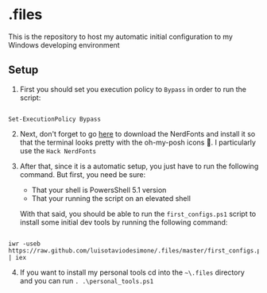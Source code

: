 # .files

This is the repository to host my automatic initial configuration to my Windows developing environment

## Setup
1. First you should set you execution policy to `Bypass` in order to run the script:
```

Set-ExecutionPolicy Bypass

```
2. Next, don't forget to go [here](https://github.com/ryanoasis/nerd-fonts/releases) to download the NerdFonts and install it so that the terminal looks pretty with the oh-my-posh icons 💅. I particularly use the `Hack NerdFonts`

3. After that, since it is a automatic setup, you just have to run the following command. But first, you need be sure:

    - That your shell is PowersShell 5.1 version
    - That your running the script on an elevated shell

    With that said, you should be able to run the `first_configs.ps1` script to install some initial dev tools by running the following command:
```

iwr -useb https://raw.github.com/luisotaviodesimone/.files/master/first_configs.ps1 | iex

```
4. If you want to install my personal tools cd into the `~\.files` directory and you can run `. .\personal_tools.ps1`
